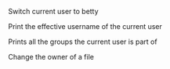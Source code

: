 Switch current user to betty

Print the effective username of the current user

Prints all the groups the current user is part of

Change the owner of a file
